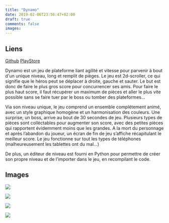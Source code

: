 ```yaml
---
title: "Dynamo"
date: 2019-02-06T23:56:47+02:00
draft: true
comments: false
images:
---
```


## Liens
[Github](https://github.com/rachartier/Dynamo)
[PlayStore](https://play.google.com/store/apps/details?id=iut.ipi.runnergame&hl=fr_CH&gl=US)

Dynamo est un jeu de plateforme liant agilité et vitesse pour parvenir à bout d'un unique niveau, long et remplit de pièges. Le jeu est 2d-scroller, ce qui signifie que le héros peut se déplacer à droite, gauche et sauter. Le but est donc de faire le plus gros score pour concurrencer ses amis. Pour faire le plus haut score, il faut récupérer un maximum de pièces et aller le plus vite possible sans se faire tuer par le boss ou tomber des plateformes…

Via son niveau unique, le jeu comprend un ensemble complétement animé, avec un style graphique homogène et un harmonisation des couleurs. Une surprise, un boss, arrive au bout de 30 secondes de jeu.
Plusieurs types de pièces sont colléctables pour augmenter son score, avec des petites pièces qui rapportent évidemment moins que les grandes. A la mort du personnage et après l’abandon du joueur, un écran de fin de jeu s’affiche récapitulant le meilleur score. Le jeu fonctionne sur tout les types de téléphones (malheureusement les tablettes ont du mal…)

De plus, un éditeur de niveau est fourni en Python pour permettre de créer son propre niveau et de l’importer dans le jeu, en recompilant le code.

## Images

![](/img/dynamo_1.jpg)

![](/img/dynamo_2.jpg)

![](/img/dynamo_3.jpg)

![](/img/dynamo_4.jpg)